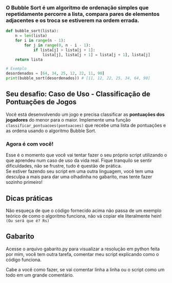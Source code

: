 ### O Bubble Sort é um algoritmo de ordenação simples que repetidamente percorre a lista, compara pares de elementos adjacentes e os troca se estiverem na ordem errada.

```python
def bubble_sort(lista):
    n = len(lista)
    for i in range(n - 1):
        for j in range(0, n - i - 1):
            if lista[j] > lista[j + 1]:
                lista[j], lista[j + 1] = lista[j + 1], lista[j]
    return lista

# Exemplo
desordenados = [64, 34, 25, 12, 22, 11, 90]
print(bubble_sort(desordenados)) # [11, 12, 22, 25, 34, 64, 90] 

```

## Seu desafio: Caso de Uso - Classificação de Pontuações de Jogos

Você está desenvolvendo um jogo e precisa classificar as **pontuações dos jogadores** do menor para o maior. Implemente uma função `classificar_pontuacoes(pontuacoes)` que recebe uma lista de pontuações e as ordena usando o algoritmo Bubble Sort.


### Agora é com você!

Esse é o momento que você vai tentar fazer o seu próprio script utilizando o que aprendeu num caso de uso da vida real. Fique tranquilo se sentir dificuldades, não se frustre, tudo é questão de prática.   
Se estiver fazendo seu script em uma outra linguagem, você tem uma desculpa a mais para dar uma olhadinha no gabarito, mas tente fazer sozinho primeiro!

## Dicas práticas

Não esqueça de que o código fornecido acima não passa de um exemplo teórico de como o algoritmo funciona, não vá copiar ele literalmente hein!  ```(Ou será que é? Rs)```


## Gabarito

Acesse o arquivo gabarito.py para visualizar a resolução em python feita por mim, você tem outra tarefa, comentar meu script explicando como o código funciona.

Cabe a você como fazer, se vai comentar linha a linha ou o script como um todo em um grande comentário.
